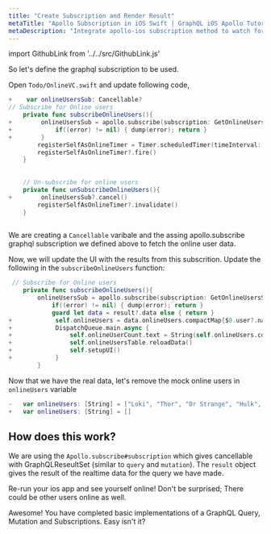 ```yaml
---
title: "Create Subscription and Render Result"
metaTitle: "Apollo Subscription in iOS Swift | GraphQL iOS Apollo Tutorial"
metaDescription: "Integrate apollo-ios subscription method to watch for changes in realtime data. We use GraphQL subscriptions as an example to get live data in the iOS app"
---
```


import GithubLink from '../../src/GithubLink.js'

So let's define the graphql subscription to be used.

Open `Todo/OnlineVC.swift` and update following code,

<GithubLink link="https://github.com/hasura/learn-graphql/blob/master/tutorials/mobile/ios-apollo/app-final/Todo/OnlineVC.swift" text="Todo/OnlineVC.swift" />

```swift
+    var onlineUsersSub: Cancellable?
// Subscribe for Online users
    private func subscribeOnlineUsers(){
+        onlineUsersSub = apollo.subscribe(subscription: GetOnlineUsersSubscription()) { (result, error) in
+            if((error) != nil) { dump(error); return }
+        }
        registerSelfAsOnlineTimer = Timer.scheduledTimer(timeInterval: 30, target: self, selector: #selector(updateLastSeenMutationCloud), userInfo: nil, repeats: true)
        registerSelfAsOnlineTimer?.fire()
    }
    
    
    // Un-subscribe for online users
    private func unSubscribeOnlineUsers(){
+        onlineUsersSub?.cancel()
        registerSelfAsOnlineTimer?.invalidate()
    }
    
```

We are creating a `Cancellable` varibale and the assing apollo.subscribe graphql subscription we defined above to fetch the online user data.

Now, we will update the UI with the results from this subscrition. Update the following in the `subscribeOnlineUsers` function:

```swift
 // Subscribe for Online users
    private func subscribeOnlineUsers(){
        onlineUsersSub = apollo.subscribe(subscription: GetOnlineUsersSubscription()) { (result, error) in
            if((error) != nil) { dump(error); return }
            guard let data = result?.data else { return }
+            self.onlineUsers = data.onlineUsers.compactMap{$0.user?.name}
+            DispatchQueue.main.async {
+                self.onlineUserCount.text = String(self.onlineUsers.count)
+                self.onlineUsersTable.reloadData()
+                self.setupUI()
+            }
        }
```

Now that we have the real data, let's remove the mock online users in `onlineUsers` variable

```swift
-   var onlineUsers: [String] = ["Loki", "Thor", "Dr Strange", "Hulk", "Mantis", "TChala", "Iron Man", "Thanos"]
+   var onlineUsers: [String] = []
```

How does this work?
-------------------

We are using the `Apollo.subscribe#subscription` which gives cancellable with GraphQLReseultSet (similar to `query` and `mutation`). The `result` object gives the result of the realtime data for the query we have made.

Re-run your ios app and see yourself online! Don't be surprised; There could be other users online as well.

Awesome! You have completed basic implementations of a GraphQL Query, Mutation and Subscriptions. Easy isn't it?
